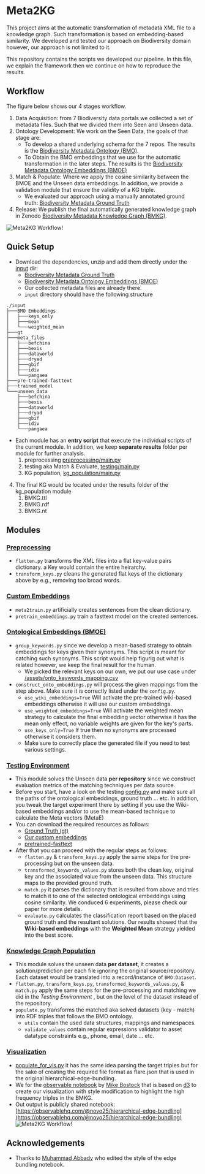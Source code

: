 # Meta2KG
This project aims at the automatic transformation of metadata XML file to a knowledge graph. 
Such transformation is based on embedding-based similarity.
We developed and tested our approach on Biodiversity domain however, our approach is not limited to it.

This repository contains the scripts we developed our pipeline. In this file, we explain the framework then we continue on how to reproduce the results.

## Workflow
The figure below shows our 4 stages workflow. 
1. Data Acquisition: from 7 Biodiversity data portals we collected a set of metadata files. Such that we divided them into Seen and Unseen data.
2. Ontology Development: We work on the Seen Data, the goals of that stage are:
   * To develop a shared underlying schema for the 7 repos. The results is the [Biodiversity Metadata Ontology (BMO)](https://doi.org/10.5281/zenodo.6948519).
   * To Obtain the BMO embeddings that we use for the automatic transformation in the later steps. The results is the [Biodiversity Metadata Ontology Embeddings (BMOE)](https://doi.org/10.5281/zenodo.6951658)
3. Match & Populate: Where we apply the cosine similarity between the BMOE and the Unseen data embeddings. In addition, we provide a validation module that ensure the validity of a KG triple. 
   * We evaluated our approach using a manually annotated ground truth: [Biodiversity Metadata Ground Truth](https://doi.org/10.5281/zenodo.6951623)
4. Release: We publish the final automatically generated knowledge graph in Zenodo [Biodiversity Metadata Knowledge Graph (BMKG)](https://doi.org/10.5281/zenodo.6948573).

![Meta2KG Workflow!](images/workflow.png)

## Quick Setup
* Download the dependencies, unzip and add them directly under the [input](input) dir:
  * [Biodiversity Metadata Ground Truth](https://doi.org/10.5281/zenodo.6951623)
  * [Biodiversity Metadata Ontology Embeddings (BMOE)](https://doi.org/10.5281/zenodo.6951658)
  * Our collected metadata files are already there.
  * `input` directory should have the following structure 
```
./input
├───BMO Embeddings
│   ├───keys_only
│   ├───mean
│   └───weighted_mean
├───gt
├───meta_files
│   ├───befchina
│   ├───bexis
│   ├───dataworld
│   ├───dryad
│   ├───gbif
│   ├───idiv
│   └───pangaea
├───pre-trained-fasttext
├───trained_model
└───unseen_data
    ├───befchina
    ├───bexis
    ├───dataworld
    ├───dryad
    ├───gbif
    ├───idiv
    └───pangaea
```
* Each module has an **entry script** that execute the individual scripts of the current module. In addition, we keep **separate results** folder per module for further analysis. 
  1. preprocessing [preprocessing/main.py](preprocessing/main.py)
  2. testing aka Match & Evaluate, [testing/main.py](testing/main.py) 
  3. KG population, [kg_population/main.py](kg_population/main.py)
4. The final KG would be located under the results folder of the kg_population module
   1. BMKG.ttl
   2. BMKG.rdf
   3. BMKG.nt

## Modules
### [Preprocessing](preprocessing)
* `flatten.py` transforms the XML files into a flat key-value pairs dictionary. a Key would contain the entire heirarchy.
* `transform_keys.py` cleans the generated flat keys of the dictionary above by e.g., removing too broad words.

### [Custom Embeddings](custom_embeddings)
* `meta2train.py` artificially creates sentences from the clean dictionary.
* `pretrain_embeddings.py` train a fasttext model on the created sentences. 

### [Ontological Embeddings (BMOE)](ontoE)
* `group_keywords.py` since we develop a mean-based strategy to obtain embeddings for keys given their synonyms. This script is meant for catching such synonyms. This script would help figurig out what is related however, we keep the final result for the human.
  * We picked the relevant keys on our own, we put our use case under [/assets/onto_keywords_mapping.csv](/assets/onto_keywords_mapping.csv)
* `construct_onto_embeddings.py` will process the given mappings from the step above. Make sure it is correctly listed under the `config.py`.
  * `use_wiki_embeddings=True` Will activate the pre-trained wiki-based embeddings otherwise it will use our custom embeddings.
  * `use_weighted_embeddings=True` Will activate the weighted mean strategy to calculate the final embedding vector otherwise it has the mean only effect, no variable weights are given for the key's parts.
  * `use_keys_only=True` If true then no synonyms are processed otherwise it considers them.
  * Make sure to correctly place the generated file if you need to test various settings.

### [Testing Environment](testing)
* This module solves the Unseen data **per repository** since we construct evaluation metrics of the matching techniques per data source.  
* Before you start, have a look on the testing [config.py](testing/config.py) and make sure all the paths of the ontological embeddings, ground truth ... etc. In addition, you tweak the target experiment there by setting if you use the Wiki-based embeddings and/or to use the mean-based technique to calculate the Meta vectors (MetaE)
* You can download the required resources as follows:
  * [Ground Truth (gt)](https://doi.org/10.5281/zenodo.6951623)
  * [Our custom embeddings](https://doi.org/10.5281/zenodo.6951658) 
  * [pretrained-fasttext](https://fasttext.cc/docs/en/english-vectors.html)
* After that you can proceed with the regular steps as follows: 
  * `flatten.py` & `transform_keys.py` apply the same steps for the pre-processing but on the unseen data. 
  * `transformed_keywords_values.py` stores both the clean key, original key and the associated value from the unseen data. This structure maps to the provided ground truth.
  * `match.py` it parses the dictionary that is resulted from above and tries to match it to one of the selected ontological embeddings using cosine similarity. We conduced 6 experiments, please check our paper for more details. 
  * `evaluate.py` calculates the classification report based on the placed ground truth and the resultant solutions. Our results showed that the **Wiki-based embeddings** with the **Weighted Mean** strategy yielded into the best score.

### [Knowledge Graph Population](kg_population)
* This module solves the unseen data **per dataset**, it creates a solution/prediction per each file ignoring the original source/repository. Each dataset would be translated into a record/instance of `BMO:Dataset`.
* `flatten.py`, `transform_keys.py`, `transformed_keywords_values.py`, & `match.py` apply the same steps for the pre-processing and matching we did in the _Testing Environment_ , but on the level of the dataset instead of the repository.
* `populate.py` transforms the matched aka solved datasets (key - match) into RDF triples that follows the BMO ontology. 
  * `utils` contain the used data structures, mappings and namespaces.
  * `validate_values` contain regular expressions validator to asset datatype constraints e.g., phone, email, date ... etc.

### [Visualization](visualization)
* [populate_for_vis.py](kg_population/populate-for-viz.py) it has the same idea parsing the target triples but for the sake of creating the required file format as flare.json that is used in the original hierarchical-edge-bundling. 
* We for the [observable notebook](https://observablehq.com/@d3/hierarchical-edge-bundling) by [Mike Bostock](https://observablehq.com/@mbostock) that is based on [d3](https://d3-graph-gallery.com/index.html) to create our visualization with style modification to highlight the high frequency triples in the BMKG. 
* Out output is publicly shared notebook: [https://observablehq.com/@noyo25/hierarchical-edge-bundling](https://observablehq.com/@noyo25/hierarchical-edge-bundling)
![Meta2KG Workflow!](images/BMKG.png)

## Acknowledgements 
* Thanks to [Muhammad Abbady](https://github.com/muhammad-abbady) who edited the style of the edge bundling notebook.  